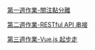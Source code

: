 [第一週作業-關注點分離](https://sloveliu.github.io/hexschool-vue.js/1st_week/)

[第二週作業-RESTful API 串接](https://sloveliu.github.io/hexschool-vue.js/2nd_week/)

[第三週作業-Vue.js 起步走](https://sloveliu.github.io/hexschool-vue.js/3rd_week/)
